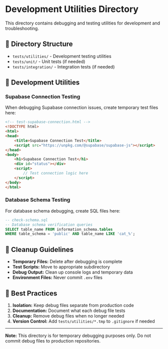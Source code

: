 # Development Utilities Directory

This directory contains debugging and testing utilities for development and troubleshooting.

## **📁 Directory Structure**

- `tests/utilities/` - Development testing utilities
- `tests/unit/` - Unit tests (if needed)
- `tests/integration/` - Integration tests (if needed)

## **🔧 Development Utilities**

### **Supabase Connection Testing**
When debugging Supabase connection issues, create temporary test files here:

```html
<!-- test-supabase-connection.html -->
<!DOCTYPE html>
<html>
<head>
    <title>Supabase Connection Test</title>
    <script src="https://unpkg.com/@supabase/supabase-js"></script>
</head>
<body>
    <h1>Supabase Connection Test</h1>
    <div id="status"></div>
    <script>
        // Test connection logic here
    </script>
</body>
</html>
```

### **Database Schema Testing**
For database schema debugging, create SQL files here:

```sql
-- check-schema.sql
-- Database schema verification queries
SELECT table_name FROM information_schema.tables 
WHERE table_schema = 'public' AND table_name LIKE 'cat_%';
```

## **🧹 Cleanup Guidelines**

- **Temporary Files:** Delete after debugging is complete
- **Test Scripts:** Move to appropriate subdirectory
- **Debug Output:** Clean up console logs and temporary data
- **Environment Files:** Never commit `.env` files

## **📝 Best Practices**

1. **Isolation:** Keep debug files separate from production code
2. **Documentation:** Document what each debug file tests
3. **Cleanup:** Remove debug files when no longer needed
4. **Version Control:** Add `tests/utilities/*.tmp` to `.gitignore` if needed

---

**Note:** This directory is for temporary debugging purposes only. 
Do not commit debug files to production repositories.
